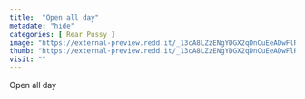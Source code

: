 ```yaml
---
title:  "Open all day"
metadate: "hide"
categories: [ Rear Pussy ]
image: "https://external-preview.redd.it/_13cA8LZzENgYDGX2qDnCuEeADwFlRAPBg4N-9V0LNg.jpg?auto=webp&s=484b8257062870dd3cf5c1646f656990d9932f94"
thumb: "https://external-preview.redd.it/_13cA8LZzENgYDGX2qDnCuEeADwFlRAPBg4N-9V0LNg.jpg?width=1080&crop=smart&auto=webp&s=ca5f162348b97e2d33660de5476f4891411ddb69"
visit: ""
---
```

Open all day
